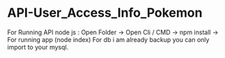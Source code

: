# API-User_Access_Info_Pokemon
For Running API node js : Open Folder -> Open Cli / CMD -> npm install -> For running app (node index)
For db i am already backup you can only import to your mysql. 
